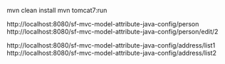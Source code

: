 mvn clean install
mvn tomcat7:run

http://localhost:8080/sf-mvc-model-attribute-java-config/person
http://localhost:8080/sf-mvc-model-attribute-java-config/person/edit/2

http://localhost:8080/sf-mvc-model-attribute-java-config/address/list1
http://localhost:8080/sf-mvc-model-attribute-java-config/address/list2


